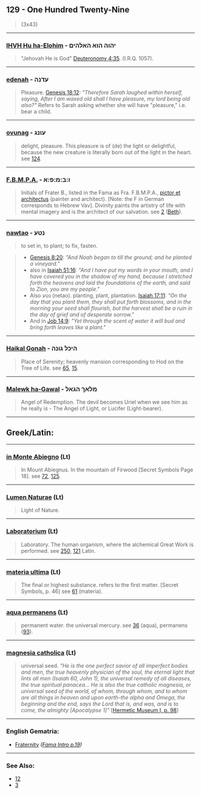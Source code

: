 ## 129 - One Hundred Twenty-Nine
> (3x43)

---

### [IHVH Hu ha-Elohim](/keys/IHVH.HVA.HALHIM) - יהוה הוא האלהים
> "Jehovah He is God" [Deuteronomy 4:35](http://biblehub.com/deuteronomy/4-35.htm). (I.R.Q. 1057).

---

### [edenah](/keys/ODNH) - עדנה
> Pleasure. [Genesis 18:12](http://biblehub.com/genesis/18-12.htm): *"Therefore Sarah laughed within herself, saying, After I am waxed old shall I have pleasure, my lord being old also?"* Refers to Sarah asking whether she will have "pleasure," i.e. bear a child.

---

### [ovunag](/keys/OVNG) - עונג
> delight, pleasure. This pleasure is of (de) the light or delightful, because the new creature is literally born out of the light in the heart. see [124](124).

---

### [F.B.M.P.A.](/keys/VBMPA) - ו:ב:מ:פ:א
> Initials of Frater B., listed in the Fama as Fra. F.B.M.P.A., [pictor et architectus](/latin?word=pictor+et+architectus) (painter and architect). [Note: the F in German corresponds to Hebrew Vav]. Divinity paints the artistry of life with mental imagery and is the architect of our salvation. see [2](2) ([Beth](/keys/B)).

---

### [nawtao](/keys/NTO) - נטע
> to set in, to plant; to fix, fasten.

> - [Genesis 8:20](http://biblehub.com/genesis/8-20.htm): *"And Noah began to till the ground; and he planted a vineyard."*
> -  also in [Isaiah 51:16](http://biblehub.com/isaiah/51-16.htm): *"And I have put my words in your mouth, and I have covered you in the shadow of my hand, because I stretched forth the heavens and laid the foundations of the earth, and said to Zion, you are my people."*
> -  Also נטע (netao). planting, plant, plantation. [Isaiah 17:11](http://biblehub.com/isaiah/17-11.htm): *"On the day that you plant them, they shall put forth blossoms, and in the morning your seed shall flourish, but the harvest shall be a ruin in the day of grief and of desperate sorrow."*
> -  And in [Job 14:9](http://biblehub.com/job/14-9.htm): *"Yet through the scent of water it will bud and bring forth leaves like a plant."*

---

### [Haikal Gonah](/keys/HIKL.GVNH) - היכל גונה
> Place of Serenity; heavenly mansion corresponding to Hod on the Tree of Life. see [65](65), [15](15).

---

### [Malewk ha-Gawal](/keys/MLAK.HGAL) - מלאך הגאל
> Angel of Redemption. The devil becomes Uriel when we see him as he really is - The Angel of Light, or Lucifer (Light-bearer).

---

## Greek/Latin:

---

### [in Monte Abiegno](/latin?word=in+monte+abiegno) (Lt)
> In Mount Abiegnus. In the mountain of Firwood [Secret Symbols Page 18]. see [72](72), [125](125).

---

### [Lumen Naturae](/latin?word=Lumen+Naturae) (Lt)
> Light of Nature.

---

### [Laboratorium](/latin?word=Laboratorium) (Lt)
> Laboratory. The human organism, where the alchemical Great Work is performed. see [250](250), [121](121) Latin.

---

### [materia ultima](/latin?word=materia+ultima) (Lt)
> The final or highest substance. refers to the first matter. [Secret Symbols, p. 46] see [61](61) (materia).

---

### [aqua permanens](/latin?word=aqua+permanens) (Lt)
> permanent water. the universal mercury. see [36](36) (aqua), permanens ([93](93)).

---

### [magnesia catholica](/latin?word=magnesia+catholica) (Lt)
> universal seed. *"He is the one perfect savior of all imperfect bodies and men, the true heavenly physician of the soul, the eternal light that lints all men (Isaiah 60, John 1), the universal remedy of all diseases, the true spiritual panacea... He is also the true catholic magnesia, or universal seed of the world, of whom, through whom, and to whom are all things in heaven and upon earth-the alpha and Omega, the beginning and the end, says the Lord that is, and was, and is to come, the almighty [Apocalypse 1]"* [[Hermetic Museum I, p. 98](https://archive.org/stream/b24927363_0001#page/98/mode/2up)]

---

### English Gematria:

- [Fraternity](/english?word=Fraternity) *([Fama Intro p.19](https://archive.org/stream/fameconfessionof00vaug#page/n19/mode/2up))*

---

### See Also:

- [12](12)
- [3](3)
